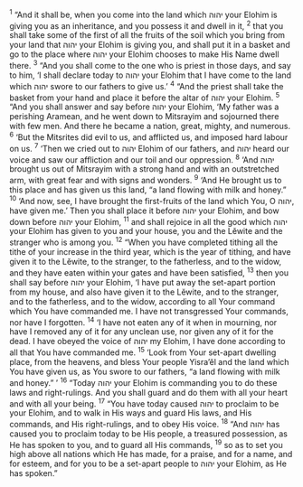 <sup>1</sup> “And it shall be, when you come into the land which יהוה your Elohim is giving you as an inheritance, and you possess it and dwell in it,
<sup>2</sup> that you shall take some of the first of all the fruits of the soil which you bring from your land that יהוה your Elohim is giving you, and shall put it in a basket and go to the place where יהוה your Elohim chooses to make His Name dwell there.
<sup>3</sup> “And you shall come to the one who is priest in those days, and say to him, ‘I shall declare today to יהוה your Elohim that I have come to the land which יהוה swore to our fathers to give us.’
<sup>4</sup> “And the priest shall take the basket from your hand and place it before the altar of יהוה your Elohim.
<sup>5</sup> “And you shall answer and say before יהוה your Elohim, ‘My father was a perishing Aramean, and he went down to Mitsrayim and sojourned there with few men. And there he became a nation, great, mighty, and numerous.
<sup>6</sup> ‘But the Mitsrites did evil to us, and afflicted us, and imposed hard labour on us.
<sup>7</sup> ‘Then we cried out to יהוה Elohim of our fathers, and יהוה heard our voice and saw our affliction and our toil and our oppression.
<sup>8</sup> ‘And יהוה brought us out of Mitsrayim with a strong hand and with an outstretched arm, with great fear and with signs and wonders.
<sup>9</sup> ‘And He brought us to this place and has given us this land, “a land flowing with milk and honey.”
<sup>10</sup> ‘And now, see, I have brought the first-fruits of the land which You, O יהוה, have given me.’ Then you shall place it before יהוה your Elohim, and bow down before יהוה your Elohim,
<sup>11</sup> and shall rejoice in all the good which יהוה your Elohim has given to you and your house, you and the Lĕwite and the stranger who is among you.
<sup>12</sup> “When you have completed tithing all the tithe of your increase in the third year, which is the year of tithing, and have given it to the Lĕwite, to the stranger, to the fatherless, and to the widow, and they have eaten within your gates and have been satisfied,
<sup>13</sup> then you shall say before יהוה your Elohim, ‘I have put away the set-apart portion from my house, and also have given it to the Lĕwite, and to the stranger, and to the fatherless, and to the widow, according to all Your command which You have commanded me. I have not transgressed Your commands, nor have I forgotten.
<sup>14</sup> ‘I have not eaten any of it when in mourning, nor have I removed any of it for any unclean use, nor given any of it for the dead. I have obeyed the voice of יהוה my Elohim, I have done according to all that You have commanded me.
<sup>15</sup> ‘Look from Your set-apart dwelling place, from the heavens, and bless Your people Yisra’ĕl and the land which You have given us, as You swore to our fathers, “a land flowing with milk and honey.” ’
<sup>16</sup> “Today יהוה your Elohim is commanding you to do these laws and right-rulings. And you shall guard and do them with all your heart and with all your being.
<sup>17</sup> “You have today caused יהוה to proclaim to be your Elohim, and to walk in His ways and guard His laws, and His commands, and His right-rulings, and to obey His voice.
<sup>18</sup> “And יהוה has caused you to proclaim today to be His people, a treasured possession, as He has spoken to you, and to guard all His commands,
<sup>19</sup> so as to set you high above all nations which He has made, for a praise, and for a name, and for esteem, and for you to be a set-apart people to יהוה your Elohim, as He has spoken.”
